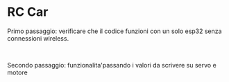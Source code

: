 <h1>RC Car</h1>
<p>Primo passaggio: verificare che il codice funzioni con un solo esp32 senza connessioni wireless.</p><br>
<p>Secondo passaggio: funzionalita'passando i valori da scrivere su servo e motore</p>
